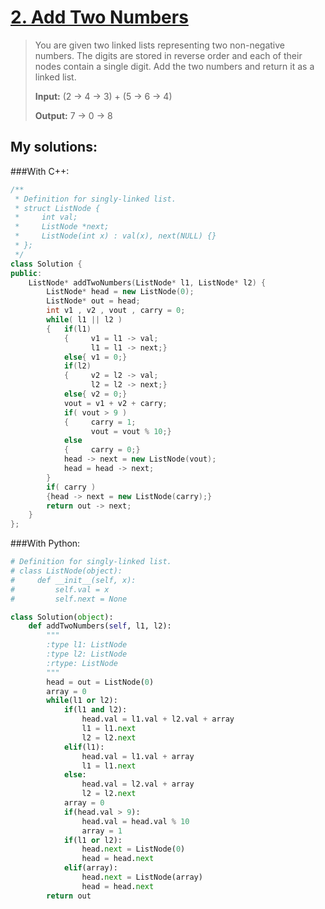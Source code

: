 [2. Add Two Numbers](https://leetcode.com/problems/add-two-numbers/)
====================
>You are given two linked lists representing two non-negative numbers. The digits are stored in reverse order and each of their nodes contain a single digit. Add the two numbers and return it as a linked list.
>
><strong>Input:</strong> (2 -> 4 -> 3) + (5 -> 6 -> 4)
>
><strong>Output:</strong> 7 -> 0 -> 8

## My solutions:
###With C++:

```C++
/**
 * Definition for singly-linked list.
 * struct ListNode {
 *     int val;
 *     ListNode *next;
 *     ListNode(int x) : val(x), next(NULL) {}
 * };
 */
class Solution {
public:
    ListNode* addTwoNumbers(ListNode* l1, ListNode* l2) {
        ListNode* head = new ListNode(0);
        ListNode* out = head;
        int v1 , v2 , vout , carry = 0;
        while( l1 || l2 )
        {   if(l1)
            {     v1 = l1 -> val;
                  l1 = l1 -> next;}
            else{ v1 = 0;}
            if(l2)
            {     v2 = l2 -> val;
                  l2 = l2 -> next;}
            else{ v2 = 0;}
            vout = v1 + v2 + carry;
            if( vout > 9 )
            {     carry = 1;
                  vout = vout % 10;}
            else
            {     carry = 0;}
            head -> next = new ListNode(vout);
            head = head -> next;
        }
        if( carry )
        {head -> next = new ListNode(carry);}
        return out -> next;
    }
};
```

###With Python:
```Python
# Definition for singly-linked list.
# class ListNode(object):
#     def __init__(self, x):
#         self.val = x
#         self.next = None

class Solution(object):
    def addTwoNumbers(self, l1, l2):
        """
        :type l1: ListNode
        :type l2: ListNode
        :rtype: ListNode
        """
        head = out = ListNode(0)
        array = 0
        while(l1 or l2):
            if(l1 and l2):
                head.val = l1.val + l2.val + array
                l1 = l1.next
                l2 = l2.next
            elif(l1):
                head.val = l1.val + array
                l1 = l1.next
            else:
                head.val = l2.val + array
                l2 = l2.next
            array = 0
            if(head.val > 9):
                head.val = head.val % 10
                array = 1
            if(l1 or l2):
                head.next = ListNode(0)
                head = head.next
            elif(array):
                head.next = ListNode(array)
                head = head.next
        return out
```
